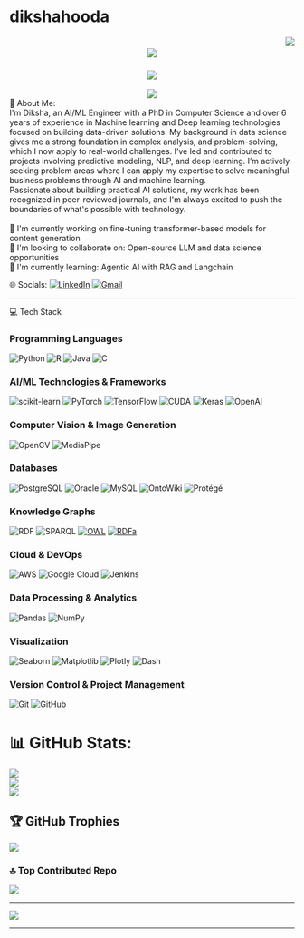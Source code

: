 # dikshahooda
<img align="right" src="https://visitor-badge.laobi.icu/badge?page_id=diksha2108.dikshahooda" />
<h1 align="center">
    <img src="https://readme-typing-svg.herokuapp.com/?font=Dancing+Script&size=60&color=FF69B4&center=true&vCenter=true&width=1500&height=100&duration=4000&lines=Hi+There!+✨;I'm+Diksha+Hooda!+💫;Machine+Learning+Enthusiast+%26+AI+Developer+🌟" />
</h1>
<h3 align="center">
    <img src="https://readme-typing-svg.herokuapp.com/?font=Pacifico&size=25&color=9370DB&center=true&vCenter=true&width=600&height=60&duration=4000&lines=✨+Transforming+Data+into+Intelligent+Solutions+🔮;💫+Where+Analytics+And+Imagination+Converge+🎪" />
</h3>
<div align="center">
    <img src="https://readme-typing-svg.herokuapp.com/?font=Pacifico&size=20&color=FF1493&center=true&vCenter=true&width=300&repeat=false&duration=1&lines=+.+_+.+_+.+_+.+_+.+_+.+_+.+_+.+_+.+" />
</div>
💫 About Me:
<br>I'm Diksha, an AI/ML Engineer with a PhD in Computer Science and over 6 years of experience in Machine learning and Deep learning technologies focused on building data-driven solutions. My background in data science gives me a strong foundation in complex analysis, and problem-solving, which I now apply to real-world challenges. I’ve led and contributed to projects involving predictive modeling, NLP, and deep learning. I’m actively seeking problem areas where I can apply my expertise to solve meaningful business problems through AI and machine learning.
<br>Passionate about building practical AI solutions, my work has been recognized in peer-reviewed journals, and I'm always excited to push the boundaries of what's possible with technology.<br><br>🔭 I'm currently working on fine-tuning transformer-based models for content generation<br>👯 I'm looking to collaborate on: Open-source LLM and data science opportunities<br>🌱 I'm currently learning: Agentic AI with RAG and Langchain<br>

🌐 Socials:
[![LinkedIn](https://img.shields.io/badge/LinkedIn-%230077B5.svg?logo=linkedin&logoColor=white)](www.linkedin.com/in/diksha-hooda-382155219)
[![Gmail](https://img.shields.io/badge/Gmail-D14836?logo=gmail&logoColor=white)](mailto:dikshahooda2108@gmail.com)

---

💻 Tech Stack

### Programming Languages
![Python](https://img.shields.io/badge/python-3670A0?style=for-the-badge&logo=python&logoColor=ffdd54)
![R](https://img.shields.io/badge/r-%23276DC3.svg?style=for-the-badge&logo=r&logoColor=white)
![Java](https://img.shields.io/badge/java-%23ED8B00.svg?style=for-the-badge&logo=openjdk&logoColor=white)
![C](https://img.shields.io/badge/c-%2300599C.svg?style=for-the-badge&logo=c%2B%2B&logoColor=white)

### AI/ML Technologies & Frameworks
![scikit-learn](https://img.shields.io/badge/scikit--learn-%23F7931E.svg?style=for-the-badge&logo=scikit-learn&logoColor=white)
![PyTorch](https://img.shields.io/badge/PyTorch-%23EE4C2C.svg?style=for-the-badge&logo=PyTorch&logoColor=white)
![TensorFlow](https://img.shields.io/badge/TensorFlow-%23FF6F00.svg?style=for-the-badge&logo=TensorFlow&logoColor=white)
![CUDA](https://img.shields.io/badge/CUDA-%2376B900.svg?style=for-the-badge&logo=nvidia&logoColor=white)
![Keras](https://img.shields.io/badge/Keras-%23D00000.svg?style=for-the-badge&logo=Keras&logoColor=white)
![OpenAI](https://img.shields.io/badge/OpenAI-%23412991.svg?style=for-the-badge&logo=openai&logoColor=white)

### Computer Vision & Image Generation
![OpenCV](https://img.shields.io/badge/opencv-%23white.svg?style=for-the-badge&logo=opencv&logoColor=white)
![MediaPipe](https://img.shields.io/badge/MediaPipe-%23517A5E.svg?style=for-the-badge&logo=google&logoColor=white)

### Databases
![PostgreSQL](https://img.shields.io/badge/postgres-%23316192.svg?style=for-the-badge&logo=postgresql&logoColor=white)
![Oracle](https://img.shields.io/badge/Oracle-F80000?style=for-the-badge&logo=oracle&logoColor=white)
![MySQL](https://img.shields.io/badge/MySQL-4479A1?style=for-the-badge&logo=mysql&logoColor=white)
![OntoWiki](https://img.shields.io/badge/OntoWiki-0066CC?style=for-the-badge&logo=ontowiki&logoColor=white)
![Protégé](https://img.shields.io/badge/Prot%C3%A9g%C3%A9-1E5DA9?style=for-the-badge&logo=protege&logoColor=white)

### Knowledge Graphs
![RDF](https://img.shields.io/badge/RDF-0088CC?style=for-the-badge&logo=data‑format&logoColor=white)
![SPARQL](https://img.shields.io/badge/SPARQL-0088CC?style=for‑the‑badge&logo=spdx&logoColor=white)
[![OWL](https://img.shields.io/badge/Ontology-OWL-blueviolet?logo=semanticweb)](https://www.w3.org/OWL/)
[![RDFa](https://img.shields.io/badge/Metadata-RDFa-blue?logo=semanticweb)](https://www.w3.org/TR/rdfa-primer/)

### Cloud & DevOps
![AWS](https://img.shields.io/badge/AWS-%23FF9900.svg?style=for-the-badge&logo=amazon-aws&logoColor=white)
![Google Cloud](https://img.shields.io/badge/GoogleCloud-%234285F4.svg?style=for-the-badge&logo=google-cloud&logoColor=white)
![Jenkins](https://img.shields.io/badge/jenkins-%232C5263.svg?style=for-the-badge&logo=jenkins&logoColor=white)

### Data Processing & Analytics
![Pandas](https://img.shields.io/badge/pandas-%23150458.svg?style=for-the-badge&logo=pandas&logoColor=white)
![NumPy](https://img.shields.io/badge/numpy-%23013243.svg?style=for-the-badge&logo=numpy&logoColor=white)

### Visualization
![Seaborn](https://img.shields.io/badge/Seaborn-008C8C?style=for‑the‑badge&logo=seaborn&logoColor=white)
![Matplotlib](https://img.shields.io/badge/Matplotlib-11557C?style=for‑the‑badge&logo=matplotlib&logoColor=white)
![Plotly](https://img.shields.io/badge/Plotly-3F4F75?style=for‑the‑badge&logo=plotly&logoColor=white)
![Dash](https://img.shields.io/badge/Dash-3F4F75?style=for‑the‑badge&logo=plotly&logoColor=white)

### Version Control & Project Management
![Git](https://img.shields.io/badge/git-%23F05033.svg?style=for-the-badge&logo=git&logoColor=white)
![GitHub](https://img.shields.io/badge/github-%23121011.svg?style=for-the-badge&logo=github&logoColor=white)


# 📊 GitHub Stats:
![](https://github-readme-stats.vercel.app/api?username=diksha2108&theme=nightowl&hide_border=false&include_all_commits=true&count_private=false)<br/>
![](https://github-readme-streak-stats.herokuapp.com/?user=diksha2108&theme=nightowl&hide_border=false)<br/>
![](https://github-readme-stats.vercel.app/api/top-langs/?username=diksha2108&theme=nightowl&hide_border=false&include_all_commits=true&count_private=false&layout=compact)

## 🏆 GitHub Trophies
![](https://github-profile-trophy.vercel.app/?username=diksha2108&theme=synthwave&no-frame=false&no-bg=false&margin-w=4)

### 🔝 Top Contributed Repo
![](https://github-contributor-stats.vercel.app/api?username=diksha2108&limit=5&theme=dark&combine_all_yearly_contributions=true)

---
[![](https://visitcount.itsvg.in/api?id=diksha2108&icon=0&color=0)](https://visitcount.itsvg.in)



---
